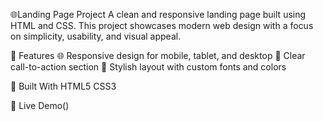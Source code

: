 🌐Landing Page Project
A clean and responsive landing page built using HTML and CSS. This project showcases modern web design with a focus on simplicity, usability, and visual appeal.

🚀 Features
🌐 Responsive design for mobile, tablet, and desktop
🎯 Clear call-to-action section
🎨 Stylish layout with custom fonts and colors

🔧 Built With
HTML5
CSS3

🚀 Live Demo()
